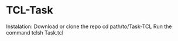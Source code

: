 # TCL-Task
Instalation:
Download or clone the repo
cd path/to/Task-TCL
Run the command tclsh Task.tcl
